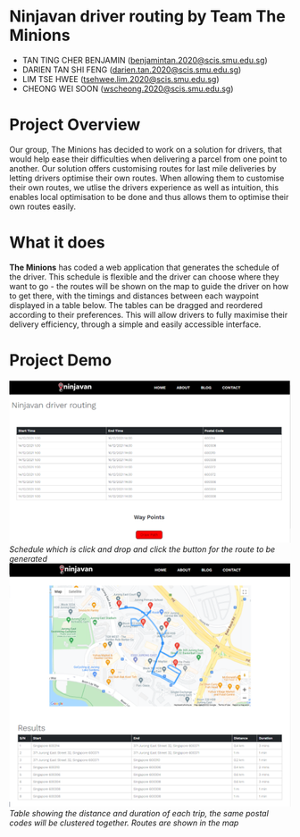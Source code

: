 # Ninjavan driver routing by Team The Minions

* TAN TING CHER BENJAMIN (benjamintan.2020@scis.smu.edu.sg)<br />
* DARIEN TAN SHI FENG (darien.tan.2020@scis.smu.edu.sg)<br />
* LIM TSE HWEE (tsehwee.lim.2020@scis.smu.edu.sg)<br />
* CHEONG WEI SOON (wscheong.2020@scis.smu.edu.sg)<br />

# Project Overview
Our group, The Minions has decided to work on a solution for drivers, that would help ease their difficulties when delivering a parcel from one point to another. Our solution offers customising routes for last mile deliveries by letting drivers optimise their own routes. When allowing them to customise their own routes, we utlise the drivers experience as well as intuition, this enables local optimisation to be done and thus allows them to optimise their own routes easily.

# What it does
**The Minions** has coded a web application that generates the schedule of the driver. This schedule is flexible and the driver can choose where they want to go - the routes will be shown on the map to guide the driver on how to get there, with the timings and distances between each waypoint displayed in a table below. The tables can be dragged and reordered according to their preferences. This will allow drivers to fully maximise their delivery efficiency, through a simple and easily accessible interface.

# Project Demo
![Demo 1](images/Capture1.PNG)
*Schedule which is click and drop and click the button for the route to be generated*
![Demo 3](images/Capture3.PNG)
*Table showing the distance and duration of each trip, the same postal codes will be clustered together. Routes are shown in the map*
